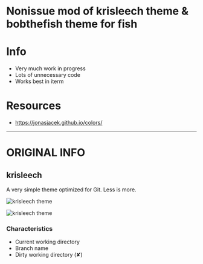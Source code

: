 # Nonissue mod of krisleech theme & bobthefish theme for fish

# Info

* Very much work in progress
* Lots of unnecessary code
* Works best in iterm

# Resources
* https://jonasjacek.github.io/colors/












------------------------------------------------------------
# ORIGINAL INFO

## krisleech

A very simple theme optimized for Git. Less is more.

![krisleech theme](https://f.cloud.github.com/assets/66143/930316/732ea576-0008-11e3-964c-98410709d00c.png)

![krisleech theme](https://f.cloud.github.com/assets/66143/930317/73446046-0008-11e3-8ecb-2abec0058b83.png)

### Characteristics

* Current working directory
* Branch name
* Dirty working directory (✘)
